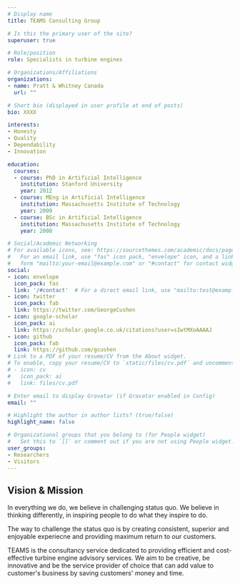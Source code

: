 ```yaml
---
# Display name
title: TEAMS Consulting Group

# Is this the primary user of the site?
superuser: true

# Role/position
role: Specialists in turbine engines

# Organizations/Affiliations
organizations:
- name: Pratt & Whitney Canada
  url: ""

# Short bio (displayed in user profile at end of posts)
bio: XXXX

interests:
- Honesty
- Quality
- Dependability
- Innovation

education:
  courses:
  - course: PhD in Artificial Intelligence
    institution: Stanford University
    year: 2012
  - course: MEng in Artificial Intelligence
    institution: Massachusetts Institute of Technology
    year: 2009
  - course: BSc in Artificial Intelligence
    institution: Massachusetts Institute of Technology
    year: 2008

# Social/Academic Networking
# For available icons, see: https://sourcethemes.com/academic/docs/page-builder/#icons
#   For an email link, use "fas" icon pack, "envelope" icon, and a link in the
#   form "mailto:your-email@example.com" or "#contact" for contact widget.
social:
- icon: envelope
  icon_pack: fas
  link: '/#contact'  # For a direct email link, use "mailto:test@example.org".
- icon: twitter
  icon_pack: fab
  link: https://twitter.com/GeorgeCushen
- icon: google-scholar
  icon_pack: ai
  link: https://scholar.google.co.uk/citations?user=sIwtMXoAAAAJ
- icon: github
  icon_pack: fab
  link: https://github.com/gcushen
# Link to a PDF of your resume/CV from the About widget.
# To enable, copy your resume/CV to `static/files/cv.pdf` and uncomment the lines below.
# - icon: cv
#   icon_pack: ai
#   link: files/cv.pdf

# Enter email to display Gravatar (if Gravatar enabled in Config)
email: ""

# Highlight the author in author lists? (true/false)
highlight_name: false

# Organizational groups that you belong to (for People widget)
#   Set this to `[]` or comment out if you are not using People widget.
user_groups:
- Researchers
- Visitors
---
```

Vision & Mission
---
In everything we do, we believe in challenging status quo. We believe in thinking differently, in inspiring people to do what they inspire to do.

The way to challenge the status quo is by creating consistent, superior and enjoyable experiecne and providing maximum return to our customers.

TEAMS is the consultancy service dedicated to providing efficient and cost-effective turbine engine advisory services. We aim to be creative, be innovative and be the service provider of choice that can add value to customer's business by saving customers' money and time.
